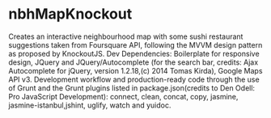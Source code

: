# nbhMapKnockout
Creates an interactive neighbourhood map with some sushi restaurant suggestions taken from Foursquare API,
following the MVVM design pattern as proposed by KnockoutJS.
Dev Dependencies: Boilerplate for responsive design, JQuery and JQuery/Autocomplete (for the search
bar, credits: Ajax Autocomplete for jQuery, version 1.2.18,(c) 2014 Tomas Kirda), Google Maps API v3. 
Development workflow and production-ready code through the use of Grunt and the Grunt plugins listed in
package.json(credits to Den Odell: Pro JavaScript Development): connect, clean, concat, copy, jasmine, jasmine-istanbul,jshint, uglify, watch and yuidoc.


